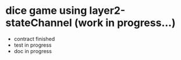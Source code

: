 # dice game using layer2-stateChannel (work in progress...) 

- contract finished
- test in progress
- doc in progress
